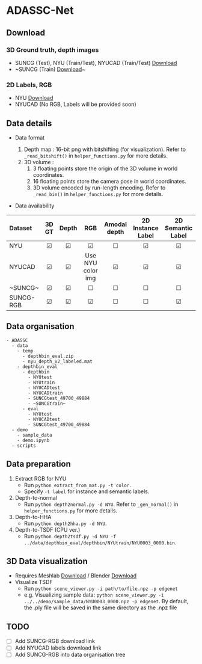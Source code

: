 # ADASSC-Net

## Download
### 3D Ground truth, depth images
- SUNCG (Test), NYU (Train/Test), NYUCAD (Train/Test) [Download](http://sscnet.cs.princeton.edu/sscnet_release/data/depthbin_eval.zip)
- ~SUNCG (Train) [Download](http://sscnet.cs.princeton.edu/sscnet_release/data/SUNCGtrain.zip)~
### 2D Labels, RGB
- NYU [Download](http://horatio.cs.nyu.edu/mit/silberman/nyu_depth_v2/nyu_depth_v2_labeled.mat)
- NYUCAD (No RGB, Labels will be provided soon)

## Data details
- Data format
  1. Depth map : 16-bit png with bitshifting (for visualization). Refer to ```_read_bitshift()``` in ```helper_functions.py``` for more details.
  2. 3D volume : 
     1. 3 floating points store the origin of the 3D volume in world coordinates. 
     2. 16 floating points store the camera pose in world coordinates. 
     3. 3D volume encoded by run-length encoding. Refer to ```_read_bin()``` in ```helper_functions.py``` for more details.

- Data availability

| Dataset   | 3D GT   | Depth   | RGB               | Amodal depth | 2D Instance Label | 2D Semantic Label |
| :-------- | :-----: | :-----: | :-----:           | :----------: | :---------------: | :---------------: |
| NYU       | &#9745; | &#9745; | &#9745;           | &#9744;      | &#9745;           | &#9745;           |
| NYUCAD    | &#9745; | &#9745; | Use NYU color img | &#9745;      | &#9745;           | &#9745;           |
| ~SUNCG~   | &#9745; | &#9745; | &#9744;           | &#9744;      | &#9744;           | &#9744;           |
| SUNCG-RGB | &#9745; | &#9745; | &#9745;           | &#9744;      | &#9744;           | &#9745;           |

## Data organisation
```
- ADASSC
  - data
    - temp
      - depthbin_eval.zip
      - nyu_depth_v2_labeled.mat
    - depthbin_eval
      - depthbin
        - NYUtest
        - NYUtrain
        - NYUCADtest
        - NYUCADtrain
        - SUNCGtest_49700_49884
        - ~SUNCGtrain~
      - eval
        - NYUtest
        - NYUCADtest
        - SUNCGtest_49700_49884
  - demo
    - sample_data
    - demo.ipynb
  - scripts
```

## Data preparation
1. Extract RGB for NYU
   - Run ```python extract_from_mat.py -t color```.
   - Specify ```-t label``` for instance and semantic labels.
2. Depth-to-normal
   - Run ```python depth2normal.py -d NYU```. Refer to ```_gen_normal()``` in ```helper_functions.py``` for more details.
3. Depth-to-HHA
   - Run ```python depth2hha.py -d NYU```.
4. Depth-to-TSDF (CPU ver.)
   - Run ```python depth2tsdf.py -d NYU -f ../data/depthbin_eval/depthbin/NYUtrain/NYU0003_0000.bin```.

## 3D Data visualization
- Requires Meshlab [Download](https://www.meshlab.net/#download) / Blender [Download](https://www.blender.org/download/)
- Visualize TSDF
  - Run ```python scene_viewer.py -i path/to/file.npz -p edgenet```
  - e.g. Visualizing sample data: ```python scene_viewer.py -i ../../demo/sample_data/NYU0003_0000.npz -p edgenet```. By default, the .ply file will be saved in the same directory as the .npz file

## TODO
- &#9744; Add SUNCG-RGB download link
- &#9744; Add NYUCAD labels download link
- &#9744; Add SUNCG-RGB into data organisation tree
